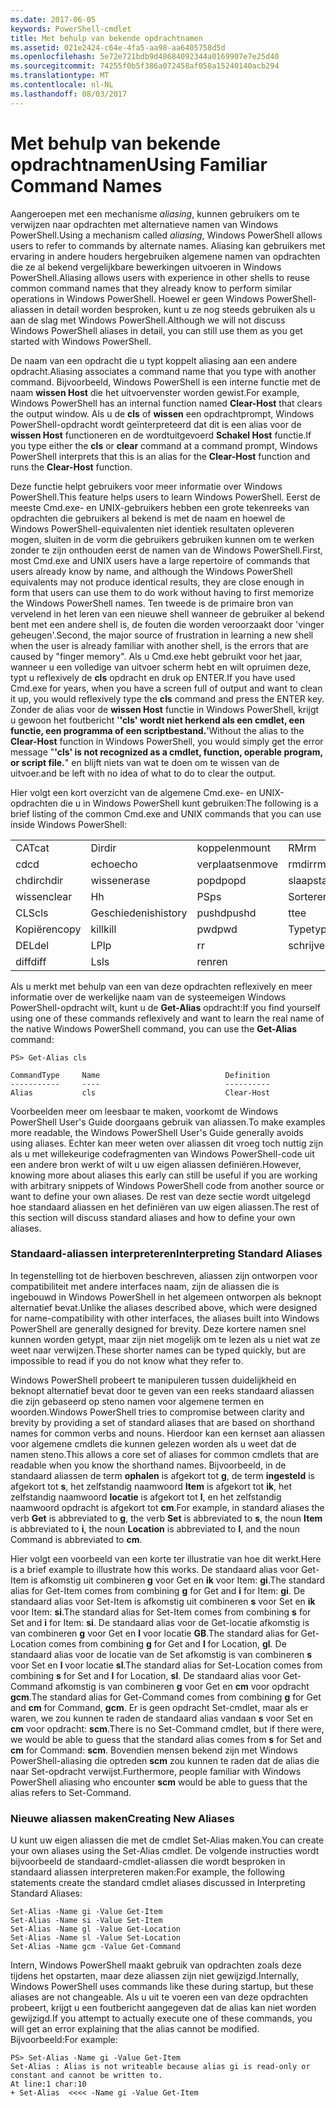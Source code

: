 ```yaml
---
ms.date: 2017-06-05
keywords: PowerShell-cmdlet
title: Met behulp van bekende opdrachtnamen
ms.assetid: 021e2424-c64e-4fa5-aa98-aa6405758d5d
ms.openlocfilehash: 5e72e721bdb9d48684092344a0169907e7e25d40
ms.sourcegitcommit: 74255f0b5f386a072458af058a15240140acb294
ms.translationtype: MT
ms.contentlocale: nl-NL
ms.lasthandoff: 08/03/2017
---
```

# <a name="using-familiar-command-names"></a><span data-ttu-id="a8a42-103">Met behulp van bekende opdrachtnamen</span><span class="sxs-lookup"><span data-stu-id="a8a42-103">Using Familiar Command Names</span></span>
<span data-ttu-id="a8a42-104">Aangeroepen met een mechanisme *aliasing*, kunnen gebruikers om te verwijzen naar opdrachten met alternatieve namen van Windows PowerShell.</span><span class="sxs-lookup"><span data-stu-id="a8a42-104">Using a mechanism called *aliasing*, Windows PowerShell allows users to refer to commands by alternate names.</span></span> <span data-ttu-id="a8a42-105">Aliasing kan gebruikers met ervaring in andere houders hergebruiken algemene namen van opdrachten die ze al bekend vergelijkbare bewerkingen uitvoeren in Windows PowerShell.</span><span class="sxs-lookup"><span data-stu-id="a8a42-105">Aliasing allows users with experience in other shells to reuse common command names that they already know to perform similar operations in Windows PowerShell.</span></span> <span data-ttu-id="a8a42-106">Hoewel er geen Windows PowerShell-aliassen in detail worden besproken, kunt u ze nog steeds gebruiken als u aan de slag met Windows PowerShell.</span><span class="sxs-lookup"><span data-stu-id="a8a42-106">Although we will not discuss Windows PowerShell aliases in detail, you can still use them as you get started with Windows PowerShell.</span></span>

<span data-ttu-id="a8a42-107">De naam van een opdracht die u typt koppelt aliasing aan een andere opdracht.</span><span class="sxs-lookup"><span data-stu-id="a8a42-107">Aliasing associates a command name that you type with another command.</span></span> <span data-ttu-id="a8a42-108">Bijvoorbeeld, Windows PowerShell is een interne functie met de naam **wissen Host** die het uitvoervenster worden gewist.</span><span class="sxs-lookup"><span data-stu-id="a8a42-108">For example, Windows PowerShell has an internal function named **Clear-Host** that clears the output window.</span></span> <span data-ttu-id="a8a42-109">Als u de **cls** of **wissen** een opdrachtprompt, Windows PowerShell-opdracht wordt geïnterpreteerd dat dit is een alias voor de **wissen Host** functioneren en de wordtuitgevoerd **Schakel Host** functie.</span><span class="sxs-lookup"><span data-stu-id="a8a42-109">If you type either the **cls** or **clear** command at a command prompt, Windows PowerShell interprets that this is an alias for the **Clear-Host** function and runs the **Clear-Host** function.</span></span>

<span data-ttu-id="a8a42-110">Deze functie helpt gebruikers voor meer informatie over Windows PowerShell.</span><span class="sxs-lookup"><span data-stu-id="a8a42-110">This feature helps users to learn Windows PowerShell.</span></span> <span data-ttu-id="a8a42-111">Eerst de meeste Cmd.exe- en UNIX-gebruikers hebben een grote tekenreeks van opdrachten die gebruikers al bekend is met de naam en hoewel de Windows PowerShell-equivalenten niet identiek resultaten opleveren mogen, sluiten in de vorm die gebruikers gebruiken kunnen om te werken zonder te zijn onthouden eerst de namen van de Windows PowerShell.</span><span class="sxs-lookup"><span data-stu-id="a8a42-111">First, most Cmd.exe and UNIX users have a large repertoire of commands that users already know by name, and although the Windows PowerShell equivalents may not produce identical results, they are close enough in form that users can use them to do work without having to first memorize the Windows PowerShell names.</span></span> <span data-ttu-id="a8a42-112">Ten tweede is de primaire bron van vervelend in het leren van een nieuwe shell wanneer de gebruiker al bekend bent met een andere shell is, de fouten die worden veroorzaakt door 'vinger geheugen'.</span><span class="sxs-lookup"><span data-stu-id="a8a42-112">Second, the major source of frustration in learning a new shell when the user is already familiar with another shell, is the errors that are caused by "finger memory".</span></span> <span data-ttu-id="a8a42-113">Als u Cmd.exe hebt gebruikt voor het jaar, wanneer u een volledige van uitvoer scherm hebt en wilt opruimen deze, typt u reflexively de **cls** opdracht en druk op ENTER.</span><span class="sxs-lookup"><span data-stu-id="a8a42-113">If you have used Cmd.exe for years, when you have a screen full of output and want to clean it up, you would reflexively type the **cls** command and press the ENTER key.</span></span> <span data-ttu-id="a8a42-114">Zonder de alias voor de **wissen Host** functie in Windows PowerShell, krijgt u gewoon het foutbericht '**'cls' wordt niet herkend als een cmdlet, een functie, een programma of een scriptbestand.**'</span><span class="sxs-lookup"><span data-stu-id="a8a42-114">Without the alias to the **Clear-Host** function in Windows PowerShell, you would simply get the error message "**'cls' is not recognized as a cmdlet, function, operable program, or script file.**"</span></span> <span data-ttu-id="a8a42-115">en blijft niets van wat te doen om te wissen van de uitvoer.</span><span class="sxs-lookup"><span data-stu-id="a8a42-115">and be left with no idea of what to do to clear the output.</span></span>

<span data-ttu-id="a8a42-116">Hier volgt een kort overzicht van de algemene Cmd.exe- en UNIX-opdrachten die u in Windows PowerShell kunt gebruiken:</span><span class="sxs-lookup"><span data-stu-id="a8a42-116">The following is a brief listing of the common Cmd.exe and UNIX commands that you can use inside Windows PowerShell:</span></span>

|||||
|-|-|-|-|
|<span data-ttu-id="a8a42-117">CAT</span><span class="sxs-lookup"><span data-stu-id="a8a42-117">cat</span></span>|<span data-ttu-id="a8a42-118">Dir</span><span class="sxs-lookup"><span data-stu-id="a8a42-118">dir</span></span>|<span data-ttu-id="a8a42-119">koppelen</span><span class="sxs-lookup"><span data-stu-id="a8a42-119">mount</span></span>|<span data-ttu-id="a8a42-120">RM</span><span class="sxs-lookup"><span data-stu-id="a8a42-120">rm</span></span>|
|<span data-ttu-id="a8a42-121">cd</span><span class="sxs-lookup"><span data-stu-id="a8a42-121">cd</span></span>|<span data-ttu-id="a8a42-122">echo</span><span class="sxs-lookup"><span data-stu-id="a8a42-122">echo</span></span>|<span data-ttu-id="a8a42-123">verplaatsen</span><span class="sxs-lookup"><span data-stu-id="a8a42-123">move</span></span>|<span data-ttu-id="a8a42-124">rmdir</span><span class="sxs-lookup"><span data-stu-id="a8a42-124">rmdir</span></span>|
|<span data-ttu-id="a8a42-125">chdir</span><span class="sxs-lookup"><span data-stu-id="a8a42-125">chdir</span></span>|<span data-ttu-id="a8a42-126">wissen</span><span class="sxs-lookup"><span data-stu-id="a8a42-126">erase</span></span>|<span data-ttu-id="a8a42-127">popd</span><span class="sxs-lookup"><span data-stu-id="a8a42-127">popd</span></span>|<span data-ttu-id="a8a42-128">slaapstand</span><span class="sxs-lookup"><span data-stu-id="a8a42-128">sleep</span></span>|
|<span data-ttu-id="a8a42-129">wissen</span><span class="sxs-lookup"><span data-stu-id="a8a42-129">clear</span></span>|<span data-ttu-id="a8a42-130">H</span><span class="sxs-lookup"><span data-stu-id="a8a42-130">h</span></span>|<span data-ttu-id="a8a42-131">PS</span><span class="sxs-lookup"><span data-stu-id="a8a42-131">ps</span></span>|<span data-ttu-id="a8a42-132">Sorteren</span><span class="sxs-lookup"><span data-stu-id="a8a42-132">sort</span></span>|
|<span data-ttu-id="a8a42-133">CLS</span><span class="sxs-lookup"><span data-stu-id="a8a42-133">cls</span></span>|<span data-ttu-id="a8a42-134">Geschiedenis</span><span class="sxs-lookup"><span data-stu-id="a8a42-134">history</span></span>|<span data-ttu-id="a8a42-135">pushd</span><span class="sxs-lookup"><span data-stu-id="a8a42-135">pushd</span></span>|<span data-ttu-id="a8a42-136">t</span><span class="sxs-lookup"><span data-stu-id="a8a42-136">tee</span></span>|
|<span data-ttu-id="a8a42-137">Kopiëren</span><span class="sxs-lookup"><span data-stu-id="a8a42-137">copy</span></span>|<span data-ttu-id="a8a42-138">kill</span><span class="sxs-lookup"><span data-stu-id="a8a42-138">kill</span></span>|<span data-ttu-id="a8a42-139">pwd</span><span class="sxs-lookup"><span data-stu-id="a8a42-139">pwd</span></span>|<span data-ttu-id="a8a42-140">Type</span><span class="sxs-lookup"><span data-stu-id="a8a42-140">type</span></span>|
|<span data-ttu-id="a8a42-141">DEL</span><span class="sxs-lookup"><span data-stu-id="a8a42-141">del</span></span>|<span data-ttu-id="a8a42-142">LP</span><span class="sxs-lookup"><span data-stu-id="a8a42-142">lp</span></span>|<span data-ttu-id="a8a42-143">r</span><span class="sxs-lookup"><span data-stu-id="a8a42-143">r</span></span>|<span data-ttu-id="a8a42-144">schrijven</span><span class="sxs-lookup"><span data-stu-id="a8a42-144">write</span></span>|
|<span data-ttu-id="a8a42-145">diff</span><span class="sxs-lookup"><span data-stu-id="a8a42-145">diff</span></span>|<span data-ttu-id="a8a42-146">Ls</span><span class="sxs-lookup"><span data-stu-id="a8a42-146">ls</span></span>|<span data-ttu-id="a8a42-147">ren</span><span class="sxs-lookup"><span data-stu-id="a8a42-147">ren</span></span>||

<span data-ttu-id="a8a42-148">Als u merkt met behulp van een van deze opdrachten reflexively en meer informatie over de werkelijke naam van de systeemeigen Windows PowerShell-opdracht wilt, kunt u de **Get-Alias** opdracht:</span><span class="sxs-lookup"><span data-stu-id="a8a42-148">If you find yourself using one of these commands reflexively and want to learn the real name of the native Windows PowerShell command, you can use the **Get-Alias** command:</span></span>

```
PS> Get-Alias cls

CommandType     Name                            Definition
-----------     ----                            ----------
Alias           cls                             Clear-Host
```

<span data-ttu-id="a8a42-149">Voorbeelden meer om leesbaar te maken, voorkomt de Windows PowerShell User's Guide doorgaans gebruik van aliassen.</span><span class="sxs-lookup"><span data-stu-id="a8a42-149">To make examples more readable, the Windows PowerShell User's Guide generally avoids using aliases.</span></span> <span data-ttu-id="a8a42-150">Echter kan meer weten over aliassen dit vroeg toch nuttig zijn als u met willekeurige codefragmenten van Windows PowerShell-code uit een andere bron werkt of wilt u uw eigen aliassen definiëren.</span><span class="sxs-lookup"><span data-stu-id="a8a42-150">However, knowing more about aliases this early can still be useful if you are working with arbitrary snippets of Windows PowerShell code from another source or want to define your own aliases.</span></span> <span data-ttu-id="a8a42-151">De rest van deze sectie wordt uitgelegd hoe standaard aliassen en het definiëren van uw eigen aliassen.</span><span class="sxs-lookup"><span data-stu-id="a8a42-151">The rest of this section will discuss standard aliases and how to define your own aliases.</span></span>

### <a name="interpreting-standard-aliases"></a><span data-ttu-id="a8a42-152">Standaard-aliassen interpreteren</span><span class="sxs-lookup"><span data-stu-id="a8a42-152">Interpreting Standard Aliases</span></span>
<span data-ttu-id="a8a42-153">In tegenstelling tot de hierboven beschreven, aliassen zijn ontworpen voor compatibiliteit met andere interfaces naam, zijn de aliassen die is ingebouwd in Windows PowerShell in het algemeen ontworpen als beknopt alternatief bevat.</span><span class="sxs-lookup"><span data-stu-id="a8a42-153">Unlike the aliases described above, which were designed for name-compatibility with other interfaces, the aliases built into Windows PowerShell are generally designed for brevity.</span></span> <span data-ttu-id="a8a42-154">Deze kortere namen snel kunnen worden getypt, maar zijn niet mogelijk om te lezen als u niet wat ze weet naar verwijzen.</span><span class="sxs-lookup"><span data-stu-id="a8a42-154">These shorter names can be typed quickly, but are impossible to read if you do not know what they refer to.</span></span>

<span data-ttu-id="a8a42-155">Windows PowerShell probeert te manipuleren tussen duidelijkheid en beknopt alternatief bevat door te geven van een reeks standaard aliassen die zijn gebaseerd op steno namen voor algemene termen en woorden.</span><span class="sxs-lookup"><span data-stu-id="a8a42-155">Windows PowerShell tries to compromise between clarity and brevity by providing a set of standard aliases that are based on shorthand names for common verbs and nouns.</span></span> <span data-ttu-id="a8a42-156">Hierdoor kan een kernset aan aliassen voor algemene cmdlets die kunnen gelezen worden als u weet dat de namen steno.</span><span class="sxs-lookup"><span data-stu-id="a8a42-156">This allows a core set of aliases for common cmdlets that are readable when you know the shorthand names.</span></span> <span data-ttu-id="a8a42-157">Bijvoorbeeld, in de standaard aliassen de term **ophalen** is afgekort tot **g**, de term **ingesteld** is afgekort tot **s**, het zelfstandig naamwoord **Item** is afgekort tot **ik**, het zelfstandig naamwoord **locatie** is afgekort tot **l**, en het zelfstandig naamwoord opdracht is afgekort tot **cm**.</span><span class="sxs-lookup"><span data-stu-id="a8a42-157">For example, in standard aliases the verb **Get** is abbreviated to **g**, the verb **Set** is abbreviated to **s**, the noun **Item** is abbreviated to **i**, the noun **Location** is abbreviated to **l**, and the noun Command is abbreviated to **cm**.</span></span>

<span data-ttu-id="a8a42-158">Hier volgt een voorbeeld van een korte ter illustratie van hoe dit werkt.</span><span class="sxs-lookup"><span data-stu-id="a8a42-158">Here is a brief example to illustrate how this works.</span></span> <span data-ttu-id="a8a42-159">De standaard alias voor Get-Item is afkomstig uit combineren **g** voor Get en **ik** voor Item: **gi**.</span><span class="sxs-lookup"><span data-stu-id="a8a42-159">The standard alias for Get-Item comes from combining **g** for Get and **i** for Item: **gi**.</span></span> <span data-ttu-id="a8a42-160">De standaard alias voor Set-Item is afkomstig uit combineren **s** voor Set en **ik** voor Item: **si**.</span><span class="sxs-lookup"><span data-stu-id="a8a42-160">The standard alias for Set-Item comes from combining **s** for Set and **i** for Item: **si**.</span></span> <span data-ttu-id="a8a42-161">De standaard alias voor de Get-locatie afkomstig is van combineren **g** voor Get en **l** voor locatie **GB**.</span><span class="sxs-lookup"><span data-stu-id="a8a42-161">The standard alias for Get-Location comes from combining **g** for Get and **l** for Location, **gl**.</span></span> <span data-ttu-id="a8a42-162">De standaard alias voor de locatie van de Set afkomstig is van combineren **s** voor Set en **l** voor locatie **sl**.</span><span class="sxs-lookup"><span data-stu-id="a8a42-162">The standard alias for Set-Location comes from combining **s** for Set and **l** for Location, **sl**.</span></span> <span data-ttu-id="a8a42-163">De standaard alias voor Get-Command afkomstig is van combineren **g** voor Get en **cm** voor opdracht **gcm**.</span><span class="sxs-lookup"><span data-stu-id="a8a42-163">The standard alias for Get-Command comes from combining **g** for Get and **cm** for Command, **gcm**.</span></span> <span data-ttu-id="a8a42-164">Er is geen opdracht Set-cmdlet, maar als er waren, we zou kunnen te raden de standaard alias vandaan **s** voor Set en **cm** voor opdracht: **scm**.</span><span class="sxs-lookup"><span data-stu-id="a8a42-164">There is no Set-Command cmdlet, but if there were, we would be able to guess that the standard alias comes from **s** for Set and **cm** for Command: **scm**.</span></span> <span data-ttu-id="a8a42-165">Bovendien mensen bekend zijn met Windows PowerShell-aliasing die optreden **scm** zou kunnen te raden dat de alias die naar Set-opdracht verwijst.</span><span class="sxs-lookup"><span data-stu-id="a8a42-165">Furthermore, people familiar with Windows PowerShell aliasing who encounter **scm** would be able to guess that the alias refers to Set-Command.</span></span>

### <a name="creating-new-aliases"></a><span data-ttu-id="a8a42-166">Nieuwe aliassen maken</span><span class="sxs-lookup"><span data-stu-id="a8a42-166">Creating New Aliases</span></span>
<span data-ttu-id="a8a42-167">U kunt uw eigen aliassen die met de cmdlet Set-Alias maken.</span><span class="sxs-lookup"><span data-stu-id="a8a42-167">You can create your own aliases using the Set-Alias cmdlet.</span></span> <span data-ttu-id="a8a42-168">De volgende instructies wordt bijvoorbeeld de standaard-cmdlet-aliassen die wordt besproken in standaard aliassen interpreteren maken:</span><span class="sxs-lookup"><span data-stu-id="a8a42-168">For example, the following statements create the standard cmdlet aliases discussed in Interpreting Standard Aliases:</span></span>

```
Set-Alias -Name gi -Value Get-Item
Set-Alias -Name si -Value Set-Item
Set-Alias -Name gl -Value Get-Location
Set-Alias -Name sl -Value Set-Location
Set-Alias -Name gcm -Value Get-Command
```

<span data-ttu-id="a8a42-169">Intern, Windows PowerShell maakt gebruik van opdrachten zoals deze tijdens het opstarten, maar deze aliassen zijn niet gewijzigd.</span><span class="sxs-lookup"><span data-stu-id="a8a42-169">Internally, Windows PowerShell uses commands like these during startup, but these aliases are not changeable.</span></span> <span data-ttu-id="a8a42-170">Als u uit te voeren een van deze opdrachten probeert, krijgt u een foutbericht aangegeven dat de alias kan niet worden gewijzigd.</span><span class="sxs-lookup"><span data-stu-id="a8a42-170">If you attempt to actually execute one of these commands, you will get an error explaining that the alias cannot be modified.</span></span> <span data-ttu-id="a8a42-171">Bijvoorbeeld:</span><span class="sxs-lookup"><span data-stu-id="a8a42-171">For example:</span></span>

```
PS> Set-Alias -Name gi -Value Get-Item
Set-Alias : Alias is not writeable because alias gi is read-only or constant and cannot be written to.
At line:1 char:10
+ Set-Alias  <<<< -Name gi -Value Get-Item
```

